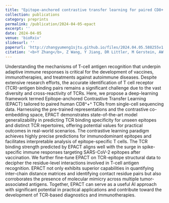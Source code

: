 ```yaml
---
title: "Epitope-anchored contrastive transfer learning for paired CD8+ cell receptor-antigen recognition"
collection: publications
category: preprints
permalink: /publication/2024-04-05-epact
excerpt: ''
date: 2024-04-05
venue: 'bioRxiv'
slidesurl: ''
paperurl: 'http://zhangyumeng1sjtu.github.io/files/2024.04.05.588255v1.full.pdf'
citation: '<b>Y Zhang</b>, Z Wang, Y Jiang, DR Littler, M Gerstein, AW Purcell, J Rossjohn, HY Ou & J Song. (2024) Epitope-anchored contrastive transfer learning for paired CD8+ T cell receptor-antigen recognition. <i>bioRxiv</i>, 2024.04.05.588255.'
---
```

Understanding the mechanisms of T-cell antigen recognition that underpin adaptive immune responses is critical for the development of vaccines, immunotherapies, and treatments against autoimmune diseases. Despite extensive research efforts, the accurate identification of T cell receptor (TCR)-antigen binding pairs remains a significant challenge due to the vast diversity and cross-reactivity of TCRs. Here, we propose a deep-learning framework termed Epitope-anchored Contrastive Transfer Learning (EPACT) tailored to paired human CD8^+^ TCRs from single-cell sequencing data. Harnessing the pre-trained representations and the contrastive co-embedding space, EPACT demonstrates state-of-the-art model generalizability in predicting TCR binding specificity for unseen epitopes and distinct TCR repertoires, offering potential values for practical outcomes in real-world scenarios. The contrastive learning paradigm achieves highly precise predictions for immunodominant epitopes and facilitates interpretable analysis of epitope-specific T cells. The TCR binding strength predicted by EPACT aligns well with the surge in spike-specific immune responses targeting SARS-CoV-2 epitopes after vaccination. We further fine-tune EPACT on TCR-epitope structural data to decipher the residue-level interactions involved in T-cell antigen recognition. EPACT not only exhibits superior capabilities in quantifying inter-chain distance matrices and identifying contact residue pairs but also corroborates the presence of molecular mimicry across multiple tumor-associated antigens. Together, EPACT can serve as a useful AI approach with significant potential in practical applications and contribute toward the development of TCR-based diagnostics and immunotherapies.
